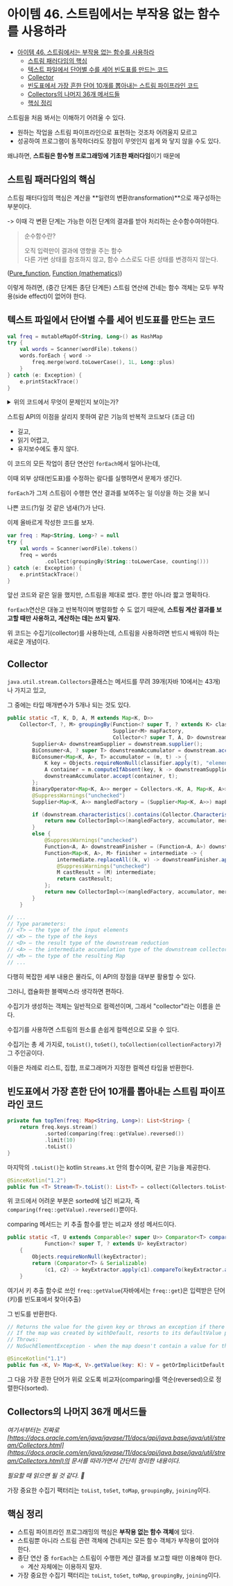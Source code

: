 # 아이템 46. 스트림에서는 부작용 없는 함수를 사용하라

- [아이템 46. 스트림에서는 부작용 없는 함수를 사용하라](#아이템-46-스트림에서는-부작용-없는-함수를-사용하라)
  - [스트림 패러다임의 핵심](#스트림-패러다임의-핵심)
  - [텍스트 파일에서 단어별 수를 세어 빈도표를 만드는 코드](#텍스트-파일에서-단어별-수를-세어-빈도표를-만드는-코드)
  - [Collector](#collector)
  - [빈도표에서 가장 흔한 단어 10개를 뽑아내는 스트림 파이프라인 코드](#빈도표에서-가장-흔한-단어-10개를-뽑아내는-스트림-파이프라인-코드)
  - [Collectors의 나머지 36개 메서드들](#collectors의-나머지-36개-메서드들)
  - [핵심 정리](#핵심-정리)

스트림을 처음 봐서는 이해하기 어려울 수 있다.

- 원하는 작업을 스트림 파이프라인으로 표현하는 것조차 어려울지 모르고
- 성공하여 프로그램이 동작하더라도 장점이 무엇인지 쉽게 와 닿지 않을 수도 있다.

왜냐하면, **스트림은 함수형 프로그래밍에 기초한 패러다임**이기 때문에

## 스트림 패러다임의 핵심

스트림 패터다임의 핵심은 계산을 **일련의 변환(transformation)**으로 재구성하는 부분이다.

-> 이때 각 변환 단계는 가능한 이전 단계의 결과를 받아 처리하는 순수함수여야한다.

> 순수함수란?
>
> 오직 입력만이 결과에 영향을 주는 함수 <br>
> 다른 가변 상태를 참조하지 않고, 함수 스스로도 다른 상태를 변경하지 않는다.

([Pure_function](https://en.wikipedia.org/wiki/Pure_function), [Function (mathematics)](<https://en.wikipedia.org/wiki/Function_(mathematics)>))

이렇게 하려면, (중간 단계든 종단 단계든) 스트림 연산에 건네는 함수 객체는 모두 부작용(side effect)이 없어야 한다.

## 텍스트 파일에서 단어별 수를 세어 빈도표를 만드는 코드

```kotlin
val freq = mutableMapOf<String, Long>() as HashMap
try {
    val words = Scanner(wordFile).tokens()
    words.forEach { word ->
        freq.merge(word.toLowerCase(), 1L, Long::plus)
    }
} catch (e: Exception) {
    e.printStackTrace()
}
```

<details>
<summary>위의 코드에서 무엇이 문제인지 보이는가?</summary>
<p>

- 스트림, 람다, 메서드 참조를 사용했고, 결과도 올바지만,
- 스트림 코드를 가장한 반복적 코드이기 때문에 절대 스트림 코드라 할 수 없다.

</p>
</details>

스트림 API의 이점을 살리지 못하여 같은 기능의 반복적 코드보다 (조금 더)

- 길고,
- 읽기 어렵고,
- 유지보수에도 좋지 않다.

이 코드의 모든 작업이 종단 연산인 `forEach`에서 일어나는데,

이때 외부 상태(빈도표)를 수정하는 람다를 실행하면서 문제가 생긴다.

`forEach`가 그저 스트림이 수행한 연산 결과를 보여주는 일 이상을 하는 것을 보니

나쁜 코드(?)일 것 같은 냄새(?)가 난다.

이제 올바르게 작성한 코드를 보자.

```kotlin
var freq : Map<String, Long>? = null
try {
    val words = Scanner(wordFile).tokens()
    freq = words
            .collect(groupingBy(String::toLowerCase, counting()))
} catch (e: Exception) {
    e.printStackTrace()
}
```

앞선 코드와 같은 일을 했지만, 스트림을 제대로 썼다. 뿐만 아니라 짧고 명확하다.

`forEach`연산은 대놓고 반복적이며 병렬화할 수 도 없기 때문에, **스트림 계산 결과를 보고할 때만 사용하고, 계산하는 데는 쓰지 말자.**

위 코드는 수집기(collector)를 사용하는데, 스트림을 사용하려면 반드시 배워야 하는 새로운 개념이다.

## Collector

`java.util.stream.Collectors`클래스는 메서드를 무려 39개(자바 10에서는 43개)나 가지고 있고,

그 중에는 타입 매개변수가 5개나 되는 것도 있다.

```java
public static <T, K, D, A, M extends Map<K, D>>
    Collector<T, ?, M> groupingBy(Function<? super T, ? extends K> classifier,
                                  Supplier<M> mapFactory,
                                  Collector<? super T, A, D> downstream) {
        Supplier<A> downstreamSupplier = downstream.supplier();
        BiConsumer<A, ? super T> downstreamAccumulator = downstream.accumulator();
        BiConsumer<Map<K, A>, T> accumulator = (m, t) -> {
            K key = Objects.requireNonNull(classifier.apply(t), "element cannot be mapped to a null key");
            A container = m.computeIfAbsent(key, k -> downstreamSupplier.get());
            downstreamAccumulator.accept(container, t);
        };
        BinaryOperator<Map<K, A>> merger = Collectors.<K, A, Map<K, A>>mapMerger(downstream.combiner());
        @SuppressWarnings("unchecked")
        Supplier<Map<K, A>> mangledFactory = (Supplier<Map<K, A>>) mapFactory;

        if (downstream.characteristics().contains(Collector.Characteristics.IDENTITY_FINISH)) {
            return new CollectorImpl<>(mangledFactory, accumulator, merger, CH_ID);
        }
        else {
            @SuppressWarnings("unchecked")
            Function<A, A> downstreamFinisher = (Function<A, A>) downstream.finisher();
            Function<Map<K, A>, M> finisher = intermediate -> {
                intermediate.replaceAll((k, v) -> downstreamFinisher.apply(v));
                @SuppressWarnings("unchecked")
                M castResult = (M) intermediate;
                return castResult;
            };
            return new CollectorImpl<>(mangledFactory, accumulator, merger, finisher, CH_NOID);
        }
    }

// ...
// Type parameters:
// <T> – the type of the input elements
// <K> – the type of the keys
// <D> – the result type of the downstream reduction
// <A> – the intermediate accumulation type of the downstream collector
// <M> – the type of the resulting Map
// ...

```

다행히 복잡한 세부 내용은 몰라도, 이 API의 장점을 대부분 활용할 수 있다.

그러니, 캡슐화한 블랙박스라 생각하면 편하다.

수집기가 생성하는 객체는 일반적으로 컬렉션이며, 그래서 "collector"라는 이름을 쓴다.

수집기를 사용하면 스트림의 원소를 손쉽게 컬렉션으로 모을 수 있다.

수집기는 총 세 가지로, `toList()`, `toSet()`, `toCollection(collectionFactory)`가 그 주인공이다.

이들은 차례로 리스트, 집합, 프로그래머가 지정한 컬렉션 타입을 반환한다.

## 빈도표에서 가장 흔한 단어 10개를 뽑아내는 스트림 파이프라인 코드

```kotlin
private fun topTen(freq: Map<String, Long>): List<String> {
    return freq.keys.stream()
            .sorted(comparing(freq::getValue).reversed())
            .limit(10)
            .toList()
}
```

마지막의 `.toList()`는 kotlin `Streams.kt` 안의 함수이며, 같은 기능을 제공한다.

```kotlin
@SinceKotlin("1.2")
public fun <T> Stream<T>.toList(): List<T> = collect(Collectors.toList<T>())
```

위 코드에서 어려운 부분은 sorted에 넘긴 비교자, 즉 `comparing(freq::getValue).reversed()`뿐이다.

comparing 메서드는 키 추출 함수를 받는 비교자 생성 메서드이다.

```java
public static <T, U extends Comparable<? super U>> Comparator<T> comparing(
            Function<? super T, ? extends U> keyExtractor)
    {
        Objects.requireNonNull(keyExtractor);
        return (Comparator<T> & Serializable)
            (c1, c2) -> keyExtractor.apply(c1).compareTo(keyExtractor.apply(c2));
    }
```

여기서 키 추출 함수로 쓰인 `freq::getValue`(자바에서는 `freq::get`)은 입력받은 단어(키)를 빈도표에서 찾아(추출)

그 빈도를 반환한다.

```kotlin
// Returns the value for the given key or throws an exception if there is no such key in the map.
// If the map was created by withDefault, resorts to its defaultValue provider function instead of throwing an exception.
// Throws:
// NoSuchElementException - when the map doesn't contain a value for the specified key and no implicit default value was provided for that map.

@SinceKotlin("1.1")
public fun <K, V> Map<K, V>.getValue(key: K): V = getOrImplicitDefault(key)
```

그 다음 가장 흔한 단어가 위로 오도록 비교자(comparing)를 역순(reversed)으로 정렬한다(sorted).

## Collectors의 나머지 36개 메서드들

_여기서부터는 진짜로 [https://docs.oracle.com/en/java/javase/11/docs/api/java.base/java/util/stream/Collectors.html](https://docs.oracle.com/en/java/javase/11/docs/api/java.base/java/util/stream/Collectors.html)의 문서를 따라가면서 간단히 정리한 내용이다._

_필요할 때 읽으면 될 것 같다. 🙏_

가장 중요한 수집기 팩터리는 `toList`, `toSet`, `toMap`, `groupingBy`, `joining`이다.

## 핵심 정리

- 스트림 파이프라인 프로그래밍의 핵심은 **부작용 없는 함수 객체**에 있다.
- 스트림뿐 아니라 스트림 관련 객체에 건네지는 모든 함수 객체가 부작용이 없어야 한다.
- 종단 연산 중 `forEach`는 스트림이 수행한 계산 결과를 보고할 때만 이용해야 한다.
  - 계산 자체에는 이용하지 말자.
- 가장 중요한 수집기 팩터리는 `toList`, `toSet`, `toMap`, `groupingBy`, `joining`이다.

